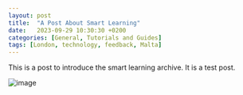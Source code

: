 ```yaml
---
layout: post
title:  "A Post About Smart Learning"
date:   2023-09-29 10:30:30 +0200
categories: [General, Tutorials and Guides]
tags: [London, technology, feedback, Malta]
---
```



This is a post to introduce the smart learning archive. It is a test post. 


![image]({{site.baseurl}}/assets/images/genart01.jpg)

<!-- [jekyll-docs]: https://jekyllrb.com/docs/home
[jekyll-gh]:   https://github.com/jekyll/jekyll
[jekyll-talk]: https://talk.jekyllrb.com/ -->

